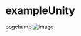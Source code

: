 # exampleUnity
pogchamp
![image](https://user-images.githubusercontent.com/62771181/167064765-e806f1a7-d310-4d0f-9f62-25aee26a03ff.png)
